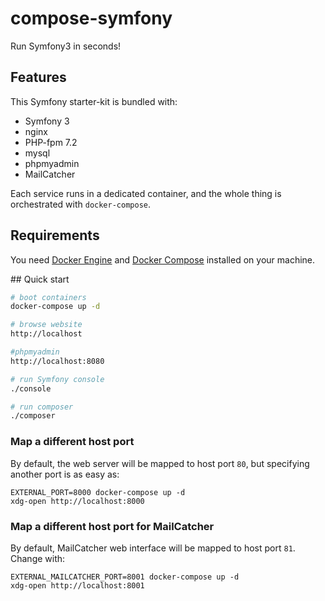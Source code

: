 # compose-symfony

Run Symfony3 in seconds!

## Features

This Symfony starter-kit is bundled with:
- Symfony 3
- nginx
- PHP-fpm 7.2
- mysql
- phpmyadmin
- MailCatcher

Each service runs in a dedicated container, and the whole thing is orchestrated with `docker-compose`.

## Requirements

You need [Docker Engine](https://docs.docker.com/engine/) and [Docker Compose](https://docs.docker.com/compose/) installed on your machine.

## Quick start

```sh
# boot containers
docker-compose up -d

# browse website
http://localhost

#phpmyadmin
http://localhost:8080

# run Symfony console
./console

# run composer
./composer
```

### Map a different host port

By default, the web server will be mapped to host port `80`, but specifying another port is as easy as:

```
EXTERNAL_PORT=8000 docker-compose up -d
xdg-open http://localhost:8000
```

### Map a different host port for MailCatcher

By default, MailCatcher web interface will be mapped to host port `81`. Change with:
```
EXTERNAL_MAILCATCHER_PORT=8001 docker-compose up -d
xdg-open http://localhost:8001
```
